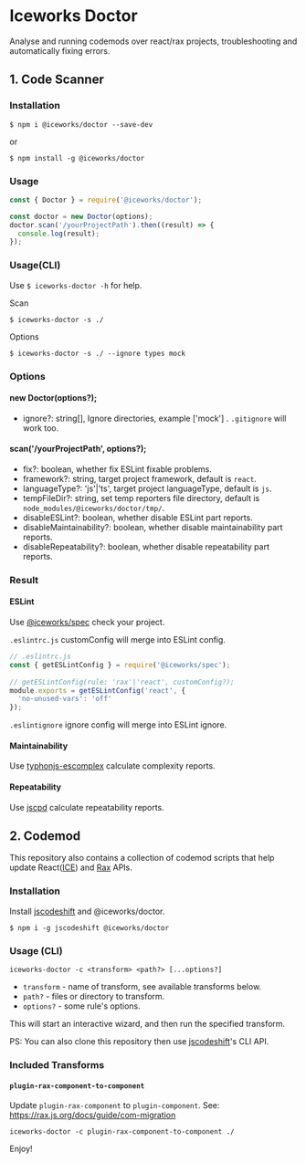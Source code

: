 # Iceworks Doctor

Analyse and running codemods over react/rax projects, troubleshooting and automatically fixing errors.  
## 1. Code Scanner

### Installation

```shell
$ npm i @iceworks/doctor --save-dev
```

or

```shell
$ npm install -g @iceworks/doctor
```

### Usage

```js
const { Doctor } = require('@iceworks/doctor');

const doctor = new Doctor(options);
doctor.scan('/yourProjectPath').then((result) => {
  console.log(result);
});

```

### Usage(CLI)

Use `$ iceworks-doctor -h` for help.

Scan
```shell
$ iceworks-doctor -s ./
```

Options
```shell
$ iceworks-doctor -s ./ --ignore types mock
```

### Options

#### new Doctor(options?);

* ignore?: string[], Ignore directories, example ['mock'] . `.gitignore` will work too.

#### scan('/yourProjectPath', options?);

* fix?: boolean, whether fix ESLint fixable problems.
* framework?: string, target project framework, default is `react`.
* languageType?: 'js'|'ts', target project languageType, default is `js`.
* tempFileDir?: string, set temp reporters file directory, default is `node_modules/@iceworks/doctor/tmp/`.
* disableESLint?: boolean, whether disable ESLint part reports.
* disableMaintainability?: boolean, whether disable maintainability part reports.
* disableRepeatability?: boolean, whether disable repeatability part reports.

### Result

#### ESLint

Use [@iceworks/spec](https://www.npmjs.com/package/@iceworks/spec) check your project. 

`.eslintrc.js` customConfig will merge into ESLint config.

```js
// .eslintrc.js
const { getESLintConfig } = require('@iceworks/spec');
 
// getESLintConfig(rule: 'rax'|'react', customConfig?);
module.exports = getESLintConfig('react', {
  'no-unused-vars': 'off'
});
```
`.eslintignore` ignore config will merge into ESLint ignore.

#### Maintainability

Use [typhonjs-escomplex](https://www.npmjs.com/package/typhonjs-escomplex) calculate complexity reports.

#### Repeatability

Use [jscpd](https://www.npmjs.com/package/jscpd) calculate repeatability reports.

## 2. Codemod

This repository also contains a collection of codemod scripts that help update React([ICE](https://ice.work/)) and [Rax](https://rax.js.org/) APIs.

### Installation

Install [jscodeshift](https://www.npmjs.com/package/jscodeshift) and @iceworks/doctor.

```shell
$ npm i -g jscodeshift @iceworks/doctor 
```

### Usage (CLI)

`iceworks-doctor -c <transform> <path?> [...options?]`

   * `transform` - name of transform, see available transforms below.
   * `path?` - files or directory to transform. 
   * `options?` - some rule's options.

This will start an interactive wizard, and then run the specified transform.

PS: You can also clone this repository then use [jscodeshift](https://www.npmjs.com/package/jscodeshift)'s CLI API.

### Included Transforms

#### `plugin-rax-component-to-component`

Update `plugin-rax-component` to `plugin-component`.
See: https://rax.js.org/docs/guide/com-migration

```shell
iceworks-doctor -c plugin-rax-component-to-component ./
```

Enjoy!
